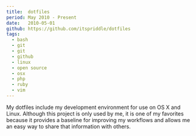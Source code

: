 ```yaml
---
title:  dotfiles
period: May 2010 - Present
date:   2010-05-01
github: https://github.com/itspriddle/dotfiles
tags:
  - bash
  - git
  - git
  - github
  - linux
  - open source
  - osx
  - php
  - ruby
  - vim
---
```


My dotfiles include my development environment for use on OS X and Linux.
Although this project is only used by me, it is one of my favorites because it
provides a baseline for improving my workflows and allows me an easy way to
share that information with others.
